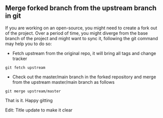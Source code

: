 ## Merge forked branch from the upstream branch in git

If you are working on an open-source, you might need to create a fork out of the project. Over a period of time, you might diverge from the base branch of the project and might want to sync it, following the git command may help you to do so:


- Fetch upstream from the original repo, it will bring all tags and change tracker 

``` 
git fetch upstream

``` 
- Check out the master/main branch in the forked repository and merge from the upstream master/main branch as follows 

```
git merge upstream/master

```

That is it.
Happy gitting

Edit: Title update to make it clear